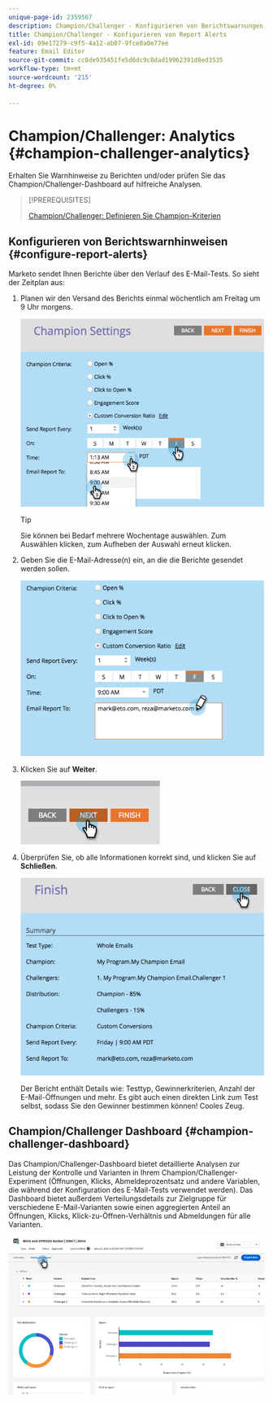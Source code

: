 ```yaml
---
unique-page-id: 2359567
description: Champion/Challenger - Konfigurieren von Berichtswarnungen - Marketo-Dokumente - Produktdokumentation
title: Champion/Challenger - Konfigurieren von Report Alerts
exl-id: 09e17279-c9f5-4a12-ab07-9fce8a0e77ee
feature: Email Editor
source-git-commit: cc8de935451fe5d6dc9c8dad19962391d8ed3535
workflow-type: tm+mt
source-wordcount: '215'
ht-degree: 0%

---
```


# Champion/Challenger: Analytics {#champion-challenger-analytics}

Erhalten Sie Warnhinweise zu Berichten und/oder prüfen Sie das Champion/Challenger-Dashboard auf hilfreiche Analysen.

>[!PREREQUISITES]
>
>[Champion/Challenger: Definieren Sie Champion-Kriterien](/help/marketo/product-docs/email-marketing/general/functions-in-the-editor/email-tests-champion-challenger/champion-challenger-define-champion-criteria.md)

## Konfigurieren von Berichtswarnhinweisen {#configure-report-alerts}

Marketo sendet Ihnen Berichte über den Verlauf des E-Mail-Tests. So sieht der Zeitplan aus:

1. Planen wir den Versand des Berichts einmal wöchentlich am Freitag um 9 Uhr morgens.

   ![](assets/champion-challenger-analytics-1.png)

   >[!TIP]
   >
   >Sie können bei Bedarf mehrere Wochentage auswählen. Zum Auswählen klicken, zum Aufheben der Auswahl erneut klicken.

1. Geben Sie die E-Mail-Adresse(n) ein, an die die Berichte gesendet werden sollen.

   ![](assets/champion-challenger-analytics-2.png)

1. Klicken Sie auf **Weiter**.

   ![](assets/champion-challenger-analytics-3.png)

1. Überprüfen Sie, ob alle Informationen korrekt sind, und klicken Sie auf **Schließen**.

   ![](assets/champion-challenger-analytics-4.png)

   Der Bericht enthält Details wie: Testtyp, Gewinnerkriterien, Anzahl der E-Mail-Öffnungen und mehr. Es gibt auch einen direkten Link zum Test selbst, sodass Sie den Gewinner bestimmen können! Cooles Zeug.

## Champion/Challenger Dashboard {#champion-challenger-dashboard}

Das Champion/Challenger-Dashboard bietet detaillierte Analysen zur Leistung der Kontrolle und Varianten in Ihrem Champion/Challenger-Experiment (Öffnungen, Klicks, Abmeldeprozentsatz und andere Variablen, die während der Konfiguration des E-Mail-Tests verwendet werden). Das Dashboard bietet außerdem Verteilungsdetails zur Zielgruppe für verschiedene E-Mail-Varianten sowie einen aggregierten Anteil an Öffnungen, Klicks, Klick-zu-Öffnen-Verhältnis und Abmeldungen für alle Varianten.

![](assets/champion-challenger-analytics-5.png)
